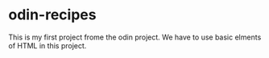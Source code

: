 # odin-recipes
This is my first project frome the odin project.
We have to use basic elments of  HTML in this project.

